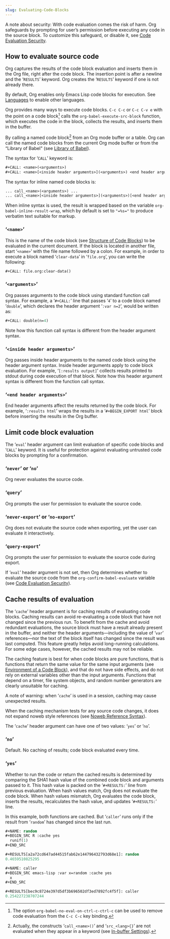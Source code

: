 ```yaml
---
slug: Evaluating-Code-Blocks
---
```


A note about security: With code evaluation comes the risk of harm. Org safeguards by prompting for user’s permission before executing any code in the source block. To customize this safeguard, or disable it, see [Code Evaluation Security](Code-Evaluation-Security).

## How to evaluate source code

Org captures the results of the code block evaluation and inserts them in the Org file, right after the code block. The insertion point is after a newline and the ‘`RESULTS`’ keyword. Org creates the ‘`RESULTS`’ keyword if one is not already there.

By default, Org enables only Emacs Lisp code blocks for execution. See [Languages](Languages) to enable other languages.

Org provides many ways to execute code blocks. `C-c C-c` or `C-c C-v e` with the point on a code block[^1] calls the `org-babel-execute-src-block` function, which executes the code in the block, collects the results, and inserts them in the buffer.

By calling a named code block[^2] from an Org mode buffer or a table. Org can call the named code blocks from the current Org mode buffer or from the “Library of Babel" (see [Library of Babel](Library-of-Babel)).

The syntax for ‘`CALL`’ keyword is:

```lisp
#+CALL: <name>(<arguments>)
#+CALL: <name>[<inside header arguments>](<arguments>) <end header arguments>
```

The syntax for inline named code blocks is:

```lisp
... call_<name>(<arguments>) ...
... call_<name>[<inside header arguments>](<arguments>)[<end header arguments>] ...
```

When inline syntax is used, the result is wrapped based on the variable `org-babel-inline-result-wrap`, which by default is set to `"=%s="` to produce verbatim text suitable for markup.

### ‘`<name>`’

This is the name of the code block (see [Structure of Code Blocks](Structure-of-Code-Blocks)) to be evaluated in the current document. If the block is located in another file, start ‘`<name>`’ with the file name followed by a colon. For example, in order to execute a block named ‘`clear-data`’ in ‘`file.org`’, you can write the following:

```lisp
#+CALL: file.org:clear-data()
```

### ‘`<arguments>`’

Org passes arguments to the code block using standard function call syntax. For example, a ‘`#+CALL:`’ line that passes ‘`4`’ to a code block named ‘`double`’, which declares the header argument ‘`:var n=2`’, would be written as:

```lisp
#+CALL: double(n=4)
```

Note how this function call syntax is different from the header argument syntax.

### ‘`<inside header arguments>`’

Org passes inside header arguments to the named code block using the header argument syntax. Inside header arguments apply to code block evaluation. For example, ‘`[:results output]`’ collects results printed to stdout during code execution of that block. Note how this header argument syntax is different from the function call syntax.

### ‘`<end header arguments>`’

End header arguments affect the results returned by the code block. For example, ‘`:results html`’ wraps the results in a ‘`#+BEGIN_EXPORT html`’ block before inserting the results in the Org buffer.

## Limit code block evaluation

The ‘`eval`’ header argument can limit evaluation of specific code blocks and ‘`CALL`’ keyword. It is useful for protection against evaluating untrusted code blocks by prompting for a confirmation.

### ‘`never`’ or ‘`no`’

Org never evaluates the source code.

### ‘`query`’

Org prompts the user for permission to evaluate the source code.

### ‘`never-export`’ or ‘`no-export`’

Org does not evaluate the source code when exporting, yet the user can evaluate it interactively.

### ‘`query-export`’

Org prompts the user for permission to evaluate the source code during export.

If ‘`eval`’ header argument is not set, then Org determines whether to evaluate the source code from the `org-confirm-babel-evaluate` variable (see [Code Evaluation Security](Code-Evaluation-Security)).

## Cache results of evaluation

The ‘`cache`’ header argument is for caching results of evaluating code blocks. Caching results can avoid re-evaluating a code block that have not changed since the previous run. To benefit from the cache and avoid redundant evaluations, the source block must have a result already present in the buffer, and neither the header arguments—including the value of ‘`var`’ references—nor the text of the block itself has changed since the result was last computed. This feature greatly helps avoid long-running calculations. For some edge cases, however, the cached results may not be reliable.

The caching feature is best for when code blocks are pure functions, that is functions that return the same value for the same input arguments (see [Environment of a Code Block](Environment-of-a-Code-Block)), and that do not have side effects, and do not rely on external variables other than the input arguments. Functions that depend on a timer, file system objects, and random number generators are clearly unsuitable for caching.

A note of warning: when ‘`cache`’ is used in a session, caching may cause unexpected results.

When the caching mechanism tests for any source code changes, it does not expand noweb style references (see [Noweb Reference Syntax](Noweb-Reference-Syntax)).

The ‘`cache`’ header argument can have one of two values: ‘`yes`’ or ‘`no`’.

### ‘`no`’

Default. No caching of results; code block evaluated every time.

### ‘`yes`’

Whether to run the code or return the cached results is determined by comparing the SHA1 hash value of the combined code block and arguments passed to it. This hash value is packed on the ‘`#+RESULTS:`’ line from previous evaluation. When hash values match, Org does not evaluate the code block. When hash values mismatch, Org evaluates the code block, inserts the results, recalculates the hash value, and updates ‘`#+RESULTS:`’ line.

In this example, both functions are cached. But ‘`caller`’ runs only if the result from ‘`random`’ has changed since the last run.

```lisp
#+NAME: random
#+BEGIN_SRC R :cache yes
  runif(1)
#+END_SRC

#+RESULTS[a2a72cd647ad44515fab62e144796432793d68e1]: random
0.4659510825295

#+NAME: caller
#+BEGIN_SRC emacs-lisp :var x=random :cache yes
  x
#+END_SRC

#+RESULTS[bec9c8724e397d5df3b696502df3ed7892fc4f5f]: caller
0.254227238707244
```

[^1]: The option `org-babel-no-eval-on-ctrl-c-ctrl-c` can be used to remove code evaluation from the `C-c C-c` key binding.

[^2]: Actually, the constructs ‘`call_<name>()`’ and ‘`src_<lang>{}`’ are not evaluated when they appear in a keyword (see [In-buffer Settings](In_002dbuffer-Settings)).
